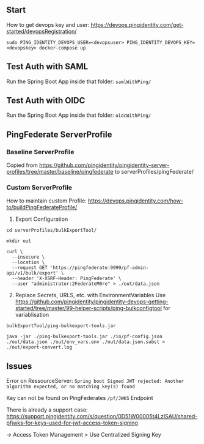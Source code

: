 ## Start 
How to get devops key and user: https://devops.pingidentity.com/get-started/devopsRegistration/

```
sudo PING_IDENTITY_DEVOPS_USER=<devopsuser> PING_IDENTITY_DEVOPS_KEY=<devopskey> docker-compose up
```

## Test Auth with SAML
Run the Spring Boot App inside that folder: `samlWithPing/`


## Test Auth with OIDC
Run the Spring Boot App inside that folder: `oidcWithPing/`


## PingFederate ServerProfile
### Baseline ServerProfile
Copied from https://github.com/pingidentity/pingidentity-server-profiles/tree/master/baseline/pingfederate to serverProfiles/pingFederate/

### Custom ServerProfile
How to maintain custom Profile: https://devops.pingidentity.com/how-to/buildPingFederateProfile/

1. Export Configuration 
```
cd serverProfiles/bulkExportTool/

mkdir out

curl \
  --insecure \
  --location \
  --request GET 'https://pingfederate:9999/pf-admin-api/v1/bulk/export' \
  --header 'X-XSRF-Header: PingFederate' \
  --user "administrator:2FederateM0re" > ./out/data.json
```

2. Replace Secrets, URLS, etc. with EnvironmentVariables
Use https://github.com/pingidentity/pingidentity-devops-getting-started/tree/master/99-helper-scripts/ping-bulkconfigtool
for variablisation


`bulkExportTool/ping-bulkexport-tools.jar`

```
java -jar ./ping-bulkexport-tools.jar ./in/pf-config.json ./out/data.json ./out/env_vars.env ./out/data.json.subst > ./out/export-convert.log
```

## Issues

Error on RessourceServer:
`Spring boot Signed JWT rejected: Another algorithm expected, or no matching key(s) found`

Key can not be found on PingFederates `/pf/JWKS` Endpoint

There is already a support case:
https://support.pingidentity.com/s/question/0D51W00005t4LzISAU/shared-pfjwks-for-keys-used-for-jwt-access-token-signing

-> Access Token Management > Use Centralized Signing Key
